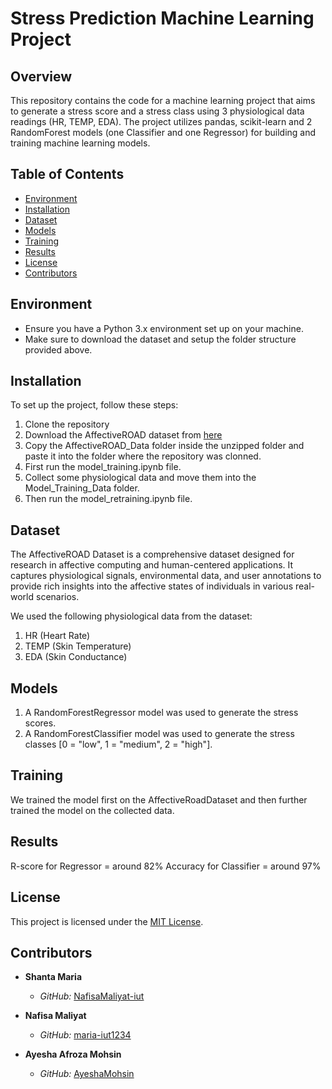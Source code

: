 # Stress Prediction Machine Learning Project

## Overview
This repository contains the code for a machine learning project that aims to generate a stress score and a stress class using 3 physiological data readings (HR, TEMP, EDA). The project utilizes pandas, scikit-learn and 2 RandomForest models (one Classifier and one Regressor) for building and training machine learning models.

## Table of Contents
- [Environment](#environment)
- [Installation](#installation)
- [Dataset](#dataset)
- [Models](#models)
- [Training](#training)
- [Results](#results)
- [License](#license)
- [Contributors](#contributors)

## Environment
   - Ensure you have a Python 3.x environment set up on your machine.
   - Make sure to download the dataset and setup the folder structure provided above.

## Installation
To set up the project, follow these steps:

1. Clone the repository
2. Download the AffectiveROAD dataset from [here](https://dam-prod2.media.mit.edu/x/2021/06/14/AffectiveROAD_Data_w1dqSB9.zip)
3. Copy the AffectiveROAD_Data folder inside the unzipped folder and paste it into the folder where the repository was clonned.
4. First run the model_training.ipynb file.
6. Collect some physiological data and move them into the Model_Training_Data folder.
5. Then run the model_retraining.ipynb file.

## Dataset
The AffectiveROAD Dataset is a comprehensive dataset designed for research in affective computing and human-centered applications. It captures physiological signals, environmental data, and user annotations to provide rich insights into the affective states of individuals in various real-world scenarios.

We used the following physiological data from the dataset:
1. HR (Heart Rate)
2. TEMP (Skin Temperature)
3. EDA (Skin Conductance)

## Models
1. A RandomForestRegressor model was used to generate the stress scores.
2. A RandomForestClassifier model was used to generate the stress classes [0 = "low", 1 = "medium", 2 = "high"].

## Training
We trained the model first on the AffectiveRoadDataset and then further trained the model on the collected data.

## Results
R-score for Regressor = around 82%
Accuracy for Classifier = around 97%

## License

This project is licensed under the [MIT License](LICENSE).

## Contributors

- **Shanta Maria**
  - *GitHub:* [NafisaMaliyat-iut](https://github.com/NafisaMaliyat-iut)

- **Nafisa Maliyat**
  - *GitHub:* [maria-iut1234](https://github.com/maria-iut1234)

- **Ayesha Afroza Mohsin**
  - *GitHub:* [AyeshaMohsin](https://github.com/AyeshaMohsin)